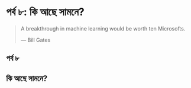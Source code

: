 # পর্ব ৮: কি আছে সামনে?

> A breakthrough in machine learning would be worth ten Microsofts.
>
> — Bill Gates

## পর্ব ৮

## কি আছে সামনে?

